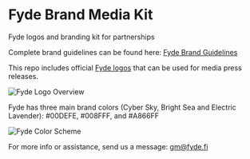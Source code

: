 # Fyde Brand Media Kit
Fyde logos and branding kit for partnerships

Complete brand guidelines can be found here: [Fyde Brand Guidelines](https://drive.google.com/file/d/1Bbq3hgoUnUgw1VIk4fbcM3mqvDx96ygj/view)

This repo includes official [Fyde logos](https://github.com/FydeTreasury/FydeMediaKit/tree/main/Logos) that can be used for media press releases.

![Fyde Logo Overview](https://i.postimg.cc/G3kx574q/Fyde-Logo-Overview.jpg)

Fyde has three main brand colors (Cyber Sky, Bright Sea and Electric Lavender): #00DEFE, #008FFF, and #A866FF

![Fyde Color Scheme](https://i.postimg.cc/NfDKqrqr/Brand-gradient.png)



For more info or assistance, send us a message:
[gm@fyde.fi](mailto:gm@fyde.fi)
